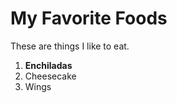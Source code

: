 # My Favorite Foods

These are things I like to eat.

1. **Enchiladas**
2. Cheesecake
3. Wings














